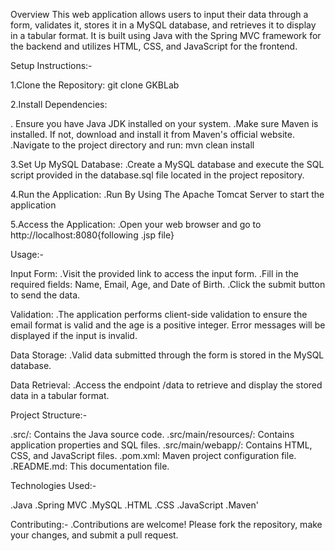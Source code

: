Overview
This web application allows users to input their data through a form, validates it, stores it in a MySQL database, and retrieves it to display in a tabular format. It is built using Java with the Spring MVC framework for the backend and utilizes HTML, CSS, and JavaScript for the frontend.

Setup Instructions:-

1.Clone the Repository:
  git clone GKBLab

2.Install Dependencies:

 . Ensure you have Java JDK installed on your system.
 .Make sure Maven is installed. If not, download and install it from Maven's official website.
 .Navigate to the project directory and run:
    mvn clean install
    
3.Set Up MySQL Database:
  .Create a MySQL database and execute the SQL script provided in the database.sql file located in the project repository.
  
4.Run the Application:
  .Run By Using The Apache Tomcat Server to start the application 

5.Access the Application:
  .Open your web browser and go to http://localhost:8080{following .jsp file}


Usage:-

Input Form:
  .Visit the provided link to access the input form.
  .Fill in the required fields: Name, Email, Age, and Date of Birth.
  .Click the submit button to send the data.
  
Validation:
  .The application performs client-side validation to ensure the email format is valid and the age is a positive integer. Error messages will be displayed if the input is invalid.
  
Data Storage:
  .Valid data submitted through the form is stored in the MySQL database.
  
Data Retrieval:
  .Access the endpoint /data to retrieve and display the stored data in a tabular format.
  
Project Structure:-

  .src/: Contains the Java source code.
  .src/main/resources/: Contains application properties and SQL files.
  .src/main/webapp/: Contains HTML, CSS, and JavaScript files.
  .pom.xml: Maven project configuration file.
  .README.md: This documentation file.


Technologies Used:-

  .Java
  .Spring MVC
  .MySQL
  .HTML
  .CSS
  .JavaScript
  .Maven'
  
Contributing:-
  .Contributions are welcome! Please fork the repository, make your changes, and submit a pull request.

